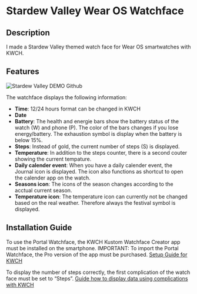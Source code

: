 # Stardew Valley Wear OS Watchface
## Description
I made a Stardew Valley themed watch face for Wear OS smartwatches with KWCH.

## Features
![Stardew Valley DEMO Github](https://github.com/user-attachments/assets/abfa6f48-88a1-4c74-9ab3-c7cb0bbba232)

The watchface displays the following information:
- **Time**: 12/24 hours format can be changed in KWCH
- **Date**
- **Battery**: The health and energie bars show the battery status of the watch (W) and phone (P). The color of the bars changes if you lose energy/battery. The exhaustion symbol is display when the battery is below 15%.
- **Steps**: Instead of gold, the current number of steps (S) is displayed.
- **Temperature**: In addition to the steps counter, there is a second couter showing the current tempature.
- **Daily calender event**: When you have a daily calender event, the Journal icon is displayed. The icon also functions as shortcut to open the calender app on the watch.
- **Seasons icon**: The icons of the season changes according to the acctual current season.
- **Temperature icon**: The temperature icon can currently not be changed based on the real weather. Therefore always the festival symbol is displayed.

## Installation Guide
To use the Portal Watchface, the KWCH Kustom Watchface Creator app must be installed on the smartphone. IMPORTANT: To import the Portal Watchface, the Pro version of the app must be purchased.
[Setup Guide for KWCH](https://docs.kustom.rocks/docs/how_to/kwch_setup/)

To display the number of steps correctly, the first complication of the watch face must be set to “Steps”.
[Guide how to display data using complications with KWCH](https://docs.kustom.rocks/docs/how_to/kwch_display_data_via_complications/)
